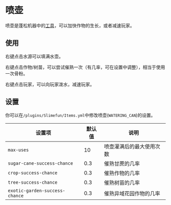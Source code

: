 # 喷壶

喷壶是蓬松机器中的[工具](./Tools)，可以加快作物的生长，或者减速玩家。

## 使用

右键点击水源可以填满水壶。

右键点击作物/树苗，可以尝试催熟一次（有几率，可在设置中调整），相当于使用一次骨粉。

右键点击玩家，可以向玩家泼水，减速玩家。

## 设置

你可以在`/plugins/Slimefun/Items.yml`中修改喷壶(`WATERING_CAN`)的设置。

| 设置项 | 默认值 | 说明 |
| ----- | ----- | --- |
| `max-uses` | 10 | 喷壶灌满后的最大使用次数 |
| `sugar-cane-success-chance` | 0.3 | 催熟甘蔗的几率 |
| `crop-success-chance` | 0.3 | 催熟作物的几率 |
| `tree-success-chance` | 0.3 | 催熟树苗的几率 |
| `exotic-garden-success-chance` | 0.3 | 催熟异域花园作物的几率 |
